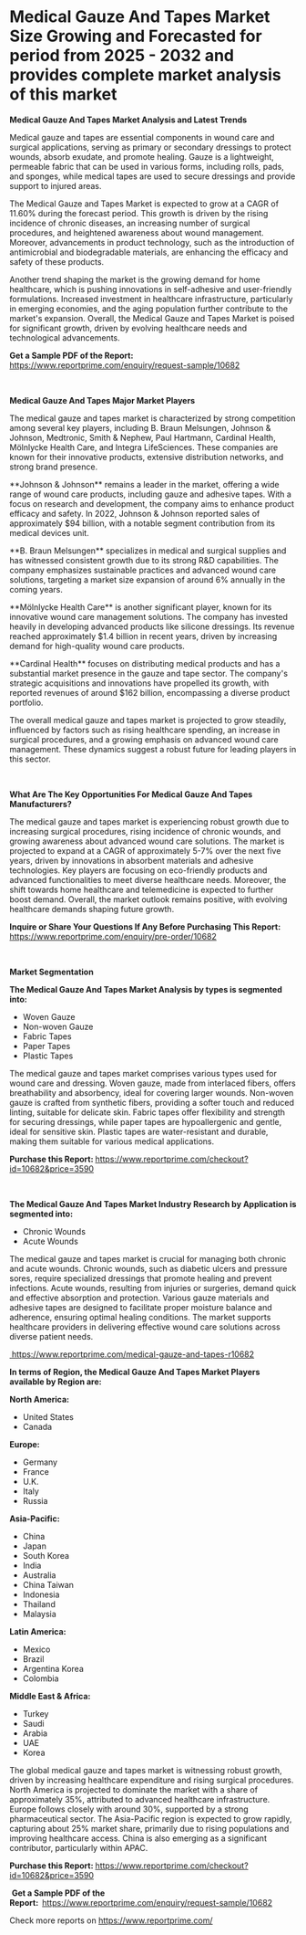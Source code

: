 <p><h1>Medical Gauze And Tapes Market Size Growing and Forecasted for period from 2025 - 2032 and provides complete market analysis of this market</h1></p><p><strong>Medical Gauze And Tapes Market Analysis and Latest Trends</strong></p>
<p><p>Medical gauze and tapes are essential components in wound care and surgical applications, serving as primary or secondary dressings to protect wounds, absorb exudate, and promote healing. Gauze is a lightweight, permeable fabric that can be used in various forms, including rolls, pads, and sponges, while medical tapes are used to secure dressings and provide support to injured areas.</p><p>The Medical Gauze and Tapes Market is expected to grow at a CAGR of 11.60% during the forecast period. This growth is driven by the rising incidence of chronic diseases, an increasing number of surgical procedures, and heightened awareness about wound management. Moreover, advancements in product technology, such as the introduction of antimicrobial and biodegradable materials, are enhancing the efficacy and safety of these products.</p><p>Another trend shaping the market is the growing demand for home healthcare, which is pushing innovations in self-adhesive and user-friendly formulations. Increased investment in healthcare infrastructure, particularly in emerging economies, and the aging population further contribute to the market's expansion. Overall, the Medical Gauze and Tapes Market is poised for significant growth, driven by evolving healthcare needs and technological advancements.</p></p>
<p><strong>Get a Sample PDF of the Report:&nbsp;</strong> <a href="https://www.reportprime.com/enquiry/request-sample/10682?utm_campaign=3182&utm_medium=2&utm_source=Github&utm_content=ia&utm_term=20032025&utm_id=medical-gauze-and-tapes">https://www.reportprime.com/enquiry/request-sample/10682</a></p>
<p>&nbsp;</p>
<p><strong>Medical Gauze And Tapes Major Market Players</strong></p>
<p><p>The medical gauze and tapes market is characterized by strong competition among several key players, including B. Braun Melsungen, Johnson & Johnson, Medtronic, Smith & Nephew, Paul Hartmann, Cardinal Health, Mölnlycke Health Care, and Integra LifeSciences. These companies are known for their innovative products, extensive distribution networks, and strong brand presence.</p><p>**Johnson & Johnson** remains a leader in the market, offering a wide range of wound care products, including gauze and adhesive tapes. With a focus on research and development, the company aims to enhance product efficacy and safety. In 2022, Johnson & Johnson reported sales of approximately $94 billion, with a notable segment contribution from its medical devices unit.</p><p>**B. Braun Melsungen** specializes in medical and surgical supplies and has witnessed consistent growth due to its strong R&D capabilities. The company emphasizes sustainable practices and advanced wound care solutions, targeting a market size expansion of around 6% annually in the coming years.</p><p>**Mölnlycke Health Care** is another significant player, known for its innovative wound care management solutions. The company has invested heavily in developing advanced products like silicone dressings. Its revenue reached approximately $1.4 billion in recent years, driven by increasing demand for high-quality wound care products.</p><p>**Cardinal Health** focuses on distributing medical products and has a substantial market presence in the gauze and tape sector. The company's strategic acquisitions and innovations have propelled its growth, with reported revenues of around $162 billion, encompassing a diverse product portfolio.</p><p>The overall medical gauze and tapes market is projected to grow steadily, influenced by factors such as rising healthcare spending, an increase in surgical procedures, and a growing emphasis on advanced wound care management. These dynamics suggest a robust future for leading players in this sector.</p></p>
<p>&nbsp;</p>
<p><strong>What Are The Key Opportunities For Medical Gauze And Tapes Manufacturers?</strong></p>
<p><p>The medical gauze and tapes market is experiencing robust growth due to increasing surgical procedures, rising incidence of chronic wounds, and growing awareness about advanced wound care solutions. The market is projected to expand at a CAGR of approximately 5-7% over the next five years, driven by innovations in absorbent materials and adhesive technologies. Key players are focusing on eco-friendly products and advanced functionalities to meet diverse healthcare needs. Moreover, the shift towards home healthcare and telemedicine is expected to further boost demand. Overall, the market outlook remains positive, with evolving healthcare demands shaping future growth.</p></p>
<p><strong>Inquire or Share Your Questions If Any Before Purchasing This Report:</strong> <a href="https://www.reportprime.com/enquiry/pre-order/10682?utm_campaign=3182&utm_medium=2&utm_source=Github&utm_content=ia&utm_term=20032025&utm_id=medical-gauze-and-tapes">https://www.reportprime.com/enquiry/pre-order/10682</a></p>
<p>&nbsp;</p>
<p><strong>Market Segmentation</strong></p>
<p><strong>The Medical Gauze And Tapes Market Analysis by types is segmented into:</strong></p>
<p><ul><li>Woven Gauze</li><li>Non-woven Gauze</li><li>Fabric Tapes</li><li>Paper Tapes</li><li>Plastic Tapes</li></ul></p>
<p><p>The medical gauze and tapes market comprises various types used for wound care and dressing. Woven gauze, made from interlaced fibers, offers breathability and absorbency, ideal for covering larger wounds. Non-woven gauze is crafted from synthetic fibers, providing a softer touch and reduced linting, suitable for delicate skin. Fabric tapes offer flexibility and strength for securing dressings, while paper tapes are hypoallergenic and gentle, ideal for sensitive skin. Plastic tapes are water-resistant and durable, making them suitable for various medical applications.</p></p>
<p><strong>Purchase this Report:&nbsp;</strong><a href="https://www.reportprime.com/checkout?id=10682&price=3590&utm_campaign=3182&utm_medium=2&utm_source=Github&utm_content=ia&utm_term=20032025&utm_id=medical-gauze-and-tapes">https://www.reportprime.com/checkout?id=10682&price=3590</a></p>
<p>&nbsp;</p>
<p><strong>The Medical Gauze And Tapes Market Industry Research by Application is segmented into:</strong></p>
<p><ul><li>Chronic Wounds</li><li>Acute Wounds</li></ul></p>
<p><p>The medical gauze and tapes market is crucial for managing both chronic and acute wounds. Chronic wounds, such as diabetic ulcers and pressure sores, require specialized dressings that promote healing and prevent infections. Acute wounds, resulting from injuries or surgeries, demand quick and effective absorption and protection. Various gauze materials and adhesive tapes are designed to facilitate proper moisture balance and adherence, ensuring optimal healing conditions. The market supports healthcare providers in delivering effective wound care solutions across diverse patient needs.</p></p>
<p><a href="https://www.reportprime.com/medical-gauze-and-tapes-r10682?utm_campaign=3182&utm_medium=2&utm_source=Github&utm_content=ia&utm_term=20032025&utm_id=medical-gauze-and-tapes">&nbsp;https://www.reportprime.com/medical-gauze-and-tapes-r10682</a></p>
<p><strong>In terms of Region, the Medical Gauze And Tapes Market Players available by Region are:</strong></p>
<p>
    <p> <strong> North America: </strong>
        <ul>
            <li>United States</li>
            <li>Canada</li>
        </ul>
        </p> 
    <p> <strong> Europe: </strong>
        <ul>
            <li>Germany</li>
            <li>France</li>
            <li>U.K.</li>
            <li>Italy</li>
            <li>Russia</li>
        </ul>
        </p> 
    <p> <strong> Asia-Pacific: </strong>
        <ul>
            <li>China</li>
            <li>Japan</li>
            <li>South Korea</li>
            <li>India</li>
            <li>Australia</li>
            <li>China Taiwan</li>
            <li>Indonesia</li>
            <li>Thailand</li>
            <li>Malaysia</li>
        </ul>
        </p> 
    <p> <strong> Latin America: </strong>
        <ul>
            <li>Mexico</li>
            <li>Brazil</li>
            <li>Argentina Korea</li>
            <li>Colombia</li>
        </ul>
        </p> 
    <p> <strong> Middle East & Africa: </strong>
        <ul>
            <li>Turkey</li>
            <li>Saudi</li>
            <li>Arabia</li>
            <li>UAE</li>
            <li>Korea</li>
        </ul>
    </p>
    </p>
<p><p>The global medical gauze and tapes market is witnessing robust growth, driven by increasing healthcare expenditure and rising surgical procedures. North America is projected to dominate the market with a share of approximately 35%, attributed to advanced healthcare infrastructure. Europe follows closely with around 30%, supported by a strong pharmaceutical sector. The Asia-Pacific region is expected to grow rapidly, capturing about 25% market share, primarily due to rising populations and improving healthcare access. China is also emerging as a significant contributor, particularly within APAC.</p></p>
<p><strong>Purchase this Report: </strong><a href="https://www.reportprime.com/checkout?id=10682&price=3590&utm_campaign=3182&utm_medium=2&utm_source=Github&utm_content=ia&utm_term=20032025&utm_id=medical-gauze-and-tapes">https://www.reportprime.com/checkout?id=10682&price=3590</a></p>
<p>&nbsp;<strong>Get a Sample PDF of the Report:&nbsp;&nbsp;</strong><a href="https://www.reportprime.com/enquiry/request-sample/10682?utm_campaign=3182&utm_medium=2&utm_source=Github&utm_content=ia&utm_term=20032025&utm_id=medical-gauze-and-tapes">https://www.reportprime.com/enquiry/request-sample/10682</a></p>
<p><strong></strong></p>
<p>Check more reports on <a href="https://www.reportprime.com/?utm_campaign=3182&utm_medium=2&utm_source=Github&utm_content=ia&utm_term=20032025&utm_id=medical-gauze-and-tapes">https://www.reportprime.com/</a></p>